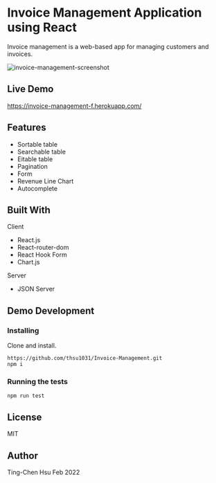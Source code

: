 # Invoice Management Application using React
Invoice management is a web-based app for managing customers and invoices. 


![invoice-management-screenshot](https://user-images.githubusercontent.com/52108237/155037025-6a05e34f-58d2-4754-aff5-b4045f6e2729.png)


## Live Demo
https://invoice-management-f.herokuapp.com/

## Features 
* Sortable table
* Searchable table 
* Eitable table 
* Pagination 
* Form
* Revenue Line Chart 
* Autocomplete 


## Built With
Client 
* React.js
* React-router-dom
* React Hook Form 
* Chart.js

Server 
* JSON Server

## Demo Development 
### Installing
Clone and install. 

```
https://github.com/thsu1031/Invoice-Management.git
npm i

```

### Running the tests 
```
npm run test
```

## License
MIT

## Author 
Ting-Chen Hsu 
Feb 2022
